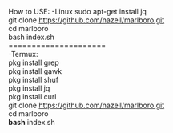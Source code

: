 How to USE: 
-Linux
sudo apt-get install jq<br>
git clone https://github.com/nazell/marlboro.git<br>
cd marlboro<br>
bash index.sh<br>
=====================<br>
-Termux:<br>
pkg install grep<br>
pkg install gawk<br>
pkg install shuf<br>
pkg install jq<br>
pkg install curl<br>
git clone https://github.com/nazell/marlboro.git<br>
cd marlboro<br>
<b>bash</b> index.sh<br>
